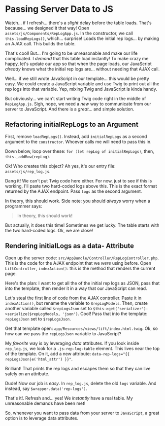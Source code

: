 # Passing Server Data to JS

Watch... if I refresh... there's a *slight* delay before the table loads. That's
because... we designed it that way! Open `assets/js/Components/RepLogApp.js`. In
the constructor, we call `this.loadRepLogs()`, which... surprise! Loads the initial
rep logs... by making an AJAX call. This builds the table.

That's cool! But... I'm going to be unreasonable and make our life complicated. I
*demand* that this table load instantly! To make crazy me happy, let's update our
app so that when the page loads, our JavaScript *already* knows what the initial
rep logs are... without needing that AJAX call.

Well... if we still wrote JavaScript in our template... this would be pretty easy.
We could create a JavaScript variable and use Twig to print out all the rep logs
into that variable. Yep, mixing Twig and JavaScript is kinda handy.

But obviously... we can't start writing Twig code right in the middle of `RepLogApp.js`.
Sigh, nope, we need a *new* way to communicate from our server to JavaScript. And
there is a *great*... and simple solution.

## Refactoring initialRepLogs to an Argument

First, remove `loadRepLogs()`. Instead, add `initialRepLogs` as a second argument
to the `constructor`. Whoever calls me will need to pass this in.

Down below, loop over these: `for (let repLog of initialRepLogs)`, then,
`this._addRow(repLog)`.

Ok! Who creates this object? Ah yes, it's our entry file: `assets/js/rep_log.js`.

Dang it! We can't put Twig code here either. For now, just to see if this is working,
I'll paste two hard-coded logs above this. This is the exact format returned by
the AJAX endpoint. Pass `logs` as the second argument.

In theory, this should work. Side note: you should *always* worry when a programmer
says:

> In theory, this should work!

But actually, it does this time! Sometimes we get lucky. The table starts with the
two hard-coded logs. Ok, we are close!

## Rendering initialLogs as a data- Attribute

Open up the server code: `src/AppBundle/Controller/RepLogController.php`. This is
the code for the AJAX endpoint that we *were* using before. Open `LiftController`,
`indexAction()`: this is the method that renders the current page.

Here's the plan: I want to get all the of the initial rep logs as JSON, pass that
into the template, then render it in a way that our JavaScript can read.

Let's steal the first line of code from the AJAX controller. Paste it in `indexAction()`,
but rename the variable to `$repLogModels`. Then, create another variable called
`$repLogsJson` set to `$this->get('serializer')->serialize($repLogModels, 'json')`.
Cool! Pass that into the template: `repLogsJson` set to `$repLogsJson`.

Get that template open: `app/Resources/views/lift/index.html.twig`. Ok, so how
can we pass the `repLogsJson` variable to JavaScript?

My *favorite* way is by leveraging *data* attributes. If you look inside `rep_log.js`,
we look for a `.js-rep-log-table` element. This lives near the top of the template.
On it, add a new attribute: `data-rep-logs="{{ repLogsJson|e('html_attr') }}"`.

Brilliant! That prints the rep logs and escapes them so that they can live safely
on an attribute.

Dude! Now our job is *easy*. In `rep_log.js`, delete the old `logs` variable. And
instead, say `$wrapper.data('rep-logs')`.

That's it!. Refresh and... yes! We *instantly* have a real table. My unreasonable
demands have been met!

So, whenever you want to pass data from your server to `JavaScript`,
a great option is to leverage data attributes.
